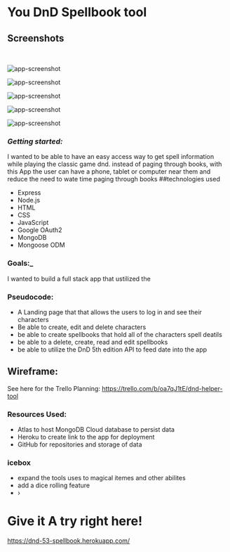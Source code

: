 # You DnD Spellbook tool

## Screenshots

</br>

![app-screenshot](https://imgur.com/H7wyPUc.png)
</br>

![app-screenshot](https://imgur.com/qCzvJsw.png)
</br>

![app-screenshot](https://imgur.com/hO50LKM.png)
</br>

![app-screenshot](https://imgur.com/cCETgni)
</br>

![app-screenshot](https://imgur.com/WU1hfKw)




### _Getting started:_
I wanted to be able to have an easy access way to get spell information while playing the classic game dnd. instead of paging through books, with this App the user can have a phone, tablet or computer near them and reduce the need to wate time paging through books
##technologies used 

* Express
* Node.js
* HTML
* CSS
* JavaScript
* Google OAuth2
* MongoDB
* Mongoose ODM


### Goals:_ 
I wanted to build a full stack app that ustilized the 
### Pseudocode:
- A Landing page that that allows the users to log in and see their characters
- Be able to create, edit and delete characters 
- be able to create spellbooks that hold all of the characters spell deatils
-   be able to a delete, create, read and edit spellbooks 
- be able to utilize the DnD 5th edition API to feed date into the app
## Wireframe:
See here for the Trello Planning: https://trello.com/b/oa7qJ1tE/dnd-helper-tool
### Resources Used: 
* Atlas to host MongoDB Cloud database to persist data
* Heroku to create link to the app for deployment
* GitHub for repositories and storage of data
  
### icebox
-   expand the tools uses to magical itemes and other abilites
-   add a dice rolling feature
- ›
# Give it A try right here!
https://dnd-53-spellbook.herokuapp.com/